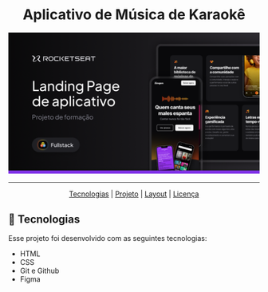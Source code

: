 <h1  align="center"> Aplicativo de Música de Karaokê</h1>

<img src="assets/Cover.png"> 

<hr>

<p align="center">
  <a href="#-tecnologias">Tecnologias</a> |
  <a href="#-projeto">Projeto</a> |
  <a href="#-layout">Layout</a> |
  <a href="#memo-licença">Licença</a>
</p>

## 🚀 Tecnologias

Esse projeto foi desenvolvido com as seguintes tecnologias:

- HTML
- CSS
- Git e Github
- Figma